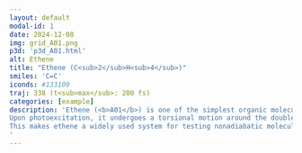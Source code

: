 ```yaml
---
layout: default
modal-id: 1
date: 2024-12-08
img: grid_A01.png
p3d: 'p3d_A01.html'
alt: Ethene
title: "Ethene (C<sub>2</sub>H<sub>4</sub>)"
smiles: 'C=C'
iconds: #133109
traj: 338 (t<sub>max</sub>: 200 fs)
categories: [example]
description: 'Ethene (<b>A01</b>) is one of the simplest organic molecules and serves as a fundamental benchmark for excited-state dynamics. 
Upon photoexcitation, it undergoes a torsional motion around the double bond, leading to a well-defined conical intersection at a 90° torsion angle. 
This makes ethene a widely used system for testing nonadiabatic molecular dynamics and surface hopping methods.
'
---
```

